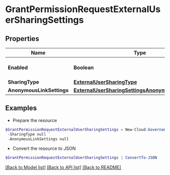 # GrantPermissionRequestExternalUserSharingSettings
## Properties

Name | Type | Description | Notes
------------ | ------------- | ------------- | -------------
**Enabled** | **Boolean** |  | [optional] [default to $false]
**SharingType** | [**ExternalUserSharingType**](ExternalUserSharingType.md) |  | [optional] 
**AnonymousLinkSettings** | [**ExternalUserSharingSettingsAnonymousLinkSettings**](ExternalUserSharingSettingsAnonymousLinkSettings.md) |  | [optional] 

## Examples

- Prepare the resource
```powershell
$GrantPermissionRequestExternalUserSharingSettings = New-Cloud.Governance.ClientGrantPermissionRequestExternalUserSharingSettings  -Enabled null `
 -SharingType null `
 -AnonymousLinkSettings null
```

- Convert the resource to JSON
```powershell
$GrantPermissionRequestExternalUserSharingSettings | ConvertTo-JSON
```

[[Back to Model list]](../README.md#documentation-for-models) [[Back to API list]](../README.md#documentation-for-api-endpoints) [[Back to README]](../README.md)

